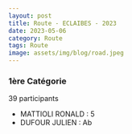 ```yaml
---
layout: post
title: Route - ECLAIBES - 2023
date: 2023-05-06
category: Route
tags: Route
image: assets/img/blog/road.jpeg
---
```


### 1ère Catégorie
39 participants
- MATTIOLI RONALD : 5
- DUFOUR JULIEN : Ab
